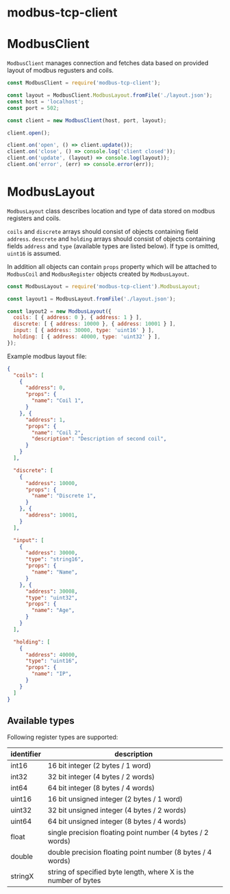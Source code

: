 # modbus-tcp-client

# ModbusClient

`ModbusClient` manages connection and fetches data based on provided layout
of modbus regusters and coils.

```js
const ModbusClient = require('modbus-tcp-client');

const layout = ModbusClient.ModbusLayout.fromFile('./layout.json');
const host = 'localhost';
const port = 502;

const client = new ModbusClient(host, port, layout);

client.open();

client.on('open', () => client.update());
client.on('close', () => console.log('client closed'));
client.on('update', (layout) => console.log(layout));
client.on('error', (err) => console.error(err));
```

# ModbusLayout

`ModbusLayout` class describes location and type of data stored on modbus
registers and coils.

`coils` and `discrete` arrays should consist of objects containing field
`address`. `descrete` and `holding` arrays should consist of objects containing
fields `address` and `type` (available types are listed below). If type is
omitted, `uint16` is assumed.

In addition all objects can contain `props` property which will be attached to
`ModbusCoil` and `ModbusRegister` objects created by `ModbusLayout`.

```js
const ModbusLayout = require('modbus-tcp-client').ModbusLayout;

const layout1 = ModbusLayout.fromFile('./layout.json');

const layout2 = new ModbusLayout({
  coils: [ { address: 0 }, { address: 1 } ],
  discrete: [ { address: 10000 }, { address: 10001 } ],
  input: [ { address: 30000, type: 'uint16' } ],
  holding: [ { address: 40000, type: 'uint32' } ],
});

```

Example modbus layout file:

```json
{
  "coils": [
    {
      "address": 0,
      "props": {
        "name": "Coil 1",
      }
    }, {
      "address": 1,
      "props": {
        "name": "Coil 2",
        "description": "Description of second coil",
      }
    }
  ],

  "discrete": [
    {
      "address": 10000,
      "props": {
        "name": "Discrete 1",
      }
    }, {
      "address": 10001,
    }
  ],

  "input": [
    {
      "address": 30000,
      "type": "string16",
      "props": {
        "name": "Name",
      }
    }, {
      "address": 30008,
      "type": "uint32",
      "props": {
        "name": "Age",
      }
    }
  ],

  "holding": [
    {
      "address": 40000,
      "type": "uint16",
      "props": {
        "name": "IP",
      }
    }
  ]
}

```

## Available types

Following register types are supported:

| identifier | description |
|-|-|
| int16   | 16 bit integer (2 bytes / 1 word) |
| int32   | 32 bit integer (4 bytes / 2 words) |
| int64   | 64 bit integer (8 bytes / 4 words) |
| uint16  | 16 bit unsigned integer (2 bytes / 1 word) |
| uint32  | 32 bit unsigned integer (4 bytes / 2 words) |
| uint64  | 64 bit unsigned integer (8 bytes / 4 words) |
| float   | single precision floating point number (4 bytes / 2 words) |
| double  | double precision floating point number (8 bytes / 4 words) |
| stringX | string of specified byte length, where X is the number of bytes |
